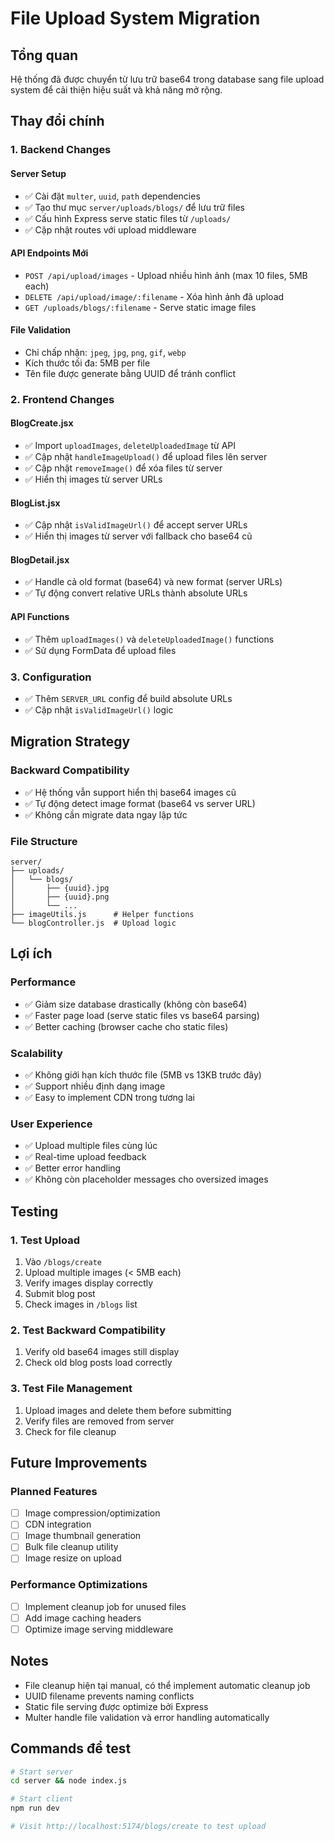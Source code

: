 # File Upload System Migration

## Tổng quan

Hệ thống đã được chuyển từ lưu trữ base64 trong database sang file upload system để cải thiện hiệu suất và khả năng mở rộng.

## Thay đổi chính

### 1. Backend Changes

#### Server Setup

- ✅ Cài đặt `multer`, `uuid`, `path` dependencies
- ✅ Tạo thư mục `server/uploads/blogs/` để lưu trữ files
- ✅ Cấu hình Express serve static files từ `/uploads/`
- ✅ Cập nhật routes với upload middleware

#### API Endpoints Mới

- `POST /api/upload/images` - Upload nhiều hình ảnh (max 10 files, 5MB each)
- `DELETE /api/upload/image/:filename` - Xóa hình ảnh đã upload
- `GET /uploads/blogs/:filename` - Serve static image files

#### File Validation

- Chỉ chấp nhận: `jpeg`, `jpg`, `png`, `gif`, `webp`
- Kích thước tối đa: 5MB per file
- Tên file được generate bằng UUID để tránh conflict

### 2. Frontend Changes

#### BlogCreate.jsx

- ✅ Import `uploadImages`, `deleteUploadedImage` từ API
- ✅ Cập nhật `handleImageUpload()` để upload files lên server
- ✅ Cập nhật `removeImage()` để xóa files từ server
- ✅ Hiển thị images từ server URLs

#### BlogList.jsx

- ✅ Cập nhật `isValidImageUrl()` để accept server URLs
- ✅ Hiển thị images từ server với fallback cho base64 cũ

#### BlogDetail.jsx

- ✅ Handle cả old format (base64) và new format (server URLs)
- ✅ Tự động convert relative URLs thành absolute URLs

#### API Functions

- ✅ Thêm `uploadImages()` và `deleteUploadedImage()` functions
- ✅ Sử dụng FormData để upload files

### 3. Configuration

- ✅ Thêm `SERVER_URL` config để build absolute URLs
- ✅ Cập nhật `isValidImageUrl()` logic

## Migration Strategy

### Backward Compatibility

- ✅ Hệ thống vẫn support hiển thị base64 images cũ
- ✅ Tự động detect image format (base64 vs server URL)
- ✅ Không cần migrate data ngay lập tức

### File Structure

```
server/
├── uploads/
│   └── blogs/
│       ├── {uuid}.jpg
│       ├── {uuid}.png
│       └── ...
├── imageUtils.js      # Helper functions
└── blogController.js  # Upload logic
```

## Lợi ích

### Performance

- ✅ Giảm size database drastically (không còn base64)
- ✅ Faster page load (serve static files vs base64 parsing)
- ✅ Better caching (browser cache cho static files)

### Scalability

- ✅ Không giới hạn kích thước file (5MB vs 13KB trước đây)
- ✅ Support nhiều định dạng image
- ✅ Easy to implement CDN trong tương lai

### User Experience

- ✅ Upload multiple files cùng lúc
- ✅ Real-time upload feedback
- ✅ Better error handling
- ✅ Không còn placeholder messages cho oversized images

## Testing

### 1. Test Upload

1. Vào `/blogs/create`
2. Upload multiple images (< 5MB each)
3. Verify images display correctly
4. Submit blog post
5. Check images in `/blogs` list

### 2. Test Backward Compatibility

1. Verify old base64 images still display
2. Check old blog posts load correctly

### 3. Test File Management

1. Upload images and delete them before submitting
2. Verify files are removed from server
3. Check for file cleanup

## Future Improvements

### Planned Features

- [ ] Image compression/optimization
- [ ] CDN integration
- [ ] Image thumbnail generation
- [ ] Bulk file cleanup utility
- [ ] Image resize on upload

### Performance Optimizations

- [ ] Implement cleanup job for unused files
- [ ] Add image caching headers
- [ ] Optimize image serving middleware

## Notes

- File cleanup hiện tại manual, có thể implement automatic cleanup job
- UUID filename prevents naming conflicts
- Static file serving được optimize bởi Express
- Multer handle file validation và error handling automatically

## Commands để test

```bash
# Start server
cd server && node index.js

# Start client
npm run dev

# Visit http://localhost:5174/blogs/create to test upload
```
